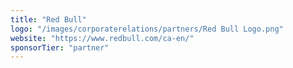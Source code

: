 ```yaml
---
title: "Red Bull"
logo: "/images/corporaterelations/partners/Red Bull Logo.png"
website: "https://www.redbull.com/ca-en/"
sponsorTier: "partner"
---
```

